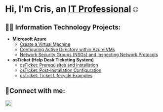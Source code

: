 <h1>Hi, I'm Cris, an <a href="https://linkedin.com/in/Josh">IT Professional</a>☺</h1>

<h2>👨‍💻 Information Technology Projects:</h2>

- <b>Microsoft Azure</b>
  - [Create a Virtual Machine](https://github.com/cristofergutierrez/create-vm)
  - [Configuring Active Directory within Azure VMs](https://github.com/cristofergutierrez/configure-ad)
  - [Network Security Groups (NSGs) and Inspecting Network Protocols](https://github.com/cristofergutierrez/azure-network-protocols)
- <b>osTicket (Help Desk Ticketing System)</b>
  - [osTicket: Prerequisites and Installation](https://github.com/cristofergutierrez/osticket-prereqs)
  - [osTicket: Post-Installation Configuration](https://github.com/cristofergutierrez/post-install-config)
  - [osTicket: Ticket Lifecycle Examples](https://github.com/cristofergutierrez/ticket-lifecycle)


<h2>🤳Connect with me:</h2>


[<img align="left" alt="Josh | LinkedIn" width="22px" src="https://cdn.jsdelivr.net/npm/simple-icons@v3/icons/linkedin.svg" />][linkedin]

[linkedin]: https://linkedin.com/in/Josh
